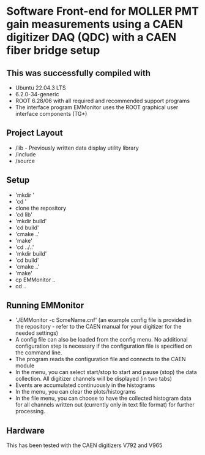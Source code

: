 # Software Front-end for MOLLER PMT gain measurements using a CAEN digitizer DAQ (QDC) with a CAEN fiber bridge setup  

## This was successfully compiled with

* Ubuntu 22.04.3 LTS
* 6.2.0-34-generic
* ROOT 6.28/06 with all required and recommended support programs
* The interface program EMMonitor uses the ROOT graphical user interface components (TG*) 

## Project Layout

* /lib - Previously written data display utility library
* /include
* /source

## Setup

* 'mkdir <some directory>'
* 'cd <some directory>'
* clone the repository
* 'cd lib'
* 'mkdir build'
* 'cd build'
* 'cmake ..'
* 'make'
* 'cd ../..'
* 'mkdir build'
* 'cd build'
* 'cmake ..'
* 'make'
* cp EMMonitor ..
* cd ..


## Running EMMonitor

* './EMMonitor -c SomeName.cnf' (an example config file is provided in the repository - refer to the CAEN manual for your digitizer for the needed settings)
* A config file can also be loaded from the config menu. No additional configuration step is necessary if the configuration file is specified on the command line.
* The program reads the configuration file and connects to the CAEN module
* In the menu, you can select start/stop to start and pause (stop) the data collection. All digitizer channels will be displayed (in two tabs)
* Events are accumulated continuously in the histograms 
* In the menu, you can clear the plots/histograms
* In the file menu, you can choose to have the collected histogram data for all channels written out (currently only in text file format) for further processing. 


## Hardware

This has been tested with the CAEN digitizers V792 and V965


